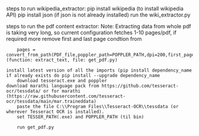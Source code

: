 steps to run wikipedia_extractor:
    pip install wikipedia (to install wikipedia API)
    pip install json (if json is not already installed)
    run the wiki_extractor.py



steps to run the pdf content extractor:
        Note: Extracting data from whole pdf is taking very long, so current configuration fetches 1-10 pages/pdf, if required more remove first and last page condtion from

        pages = convert_from_path(PDF_file,poppler_path=POPPLER_PATH,dpi=200,first_page=1,last_page=10,fmt='jpg') (function: extract_text, file: get_pdf.py)

	install latest version of all the imports (pip install dependency_name if already exists do pip install --upgrade dependency_name
        download tesseract.exe and poppler
	download marathi language pack from https://github.com/tesseract-ocr/tessdata/ or for marathi (https://raw.githubusercontent.com/tesseract-ocr/tessdata/main/mar.traineddata)
        paste the file C:\\Program Files\\Tesseract-OCR\\tessdata (or wherever Tesseract OCR is installed).
        set TESSER_PATH(.exe) and POPPLER_PATH (til bin)

        run get_pdf.py
